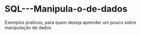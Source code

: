 # SQL---Manipula-o-de-dados
Exemplos praticos, para quem deseja aprender um pouco sobre manipulação de dados 
